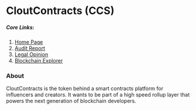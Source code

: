 # CloutContracts (CCS)

##### Core Links: 
1. [Home Page](https://cloutcontracts.net)
2. [Audit Report](https://github.com/CloutContracts/CCS-Audit)
3. [Legal Opinion](https://github.com/CloutContracts/LO)
4. [Blockchain Explorer](https://cloutcontracts.net/explorer)


### About
CloutContracts is the token behind a smart contracts platform for influencers and creators. It wants to be part of a high speed rollup layer that powers the next generation of blockchain developers.
